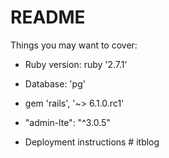 # README
Things you may want to cover:

* Ruby version: ruby '2.7.1'

* Database: 'pg'

* gem 'rails', '~> 6.1.0.rc1'

* "admin-lte": "^3.0.5"

* Deployment instructions
#   i t b l o g  
 